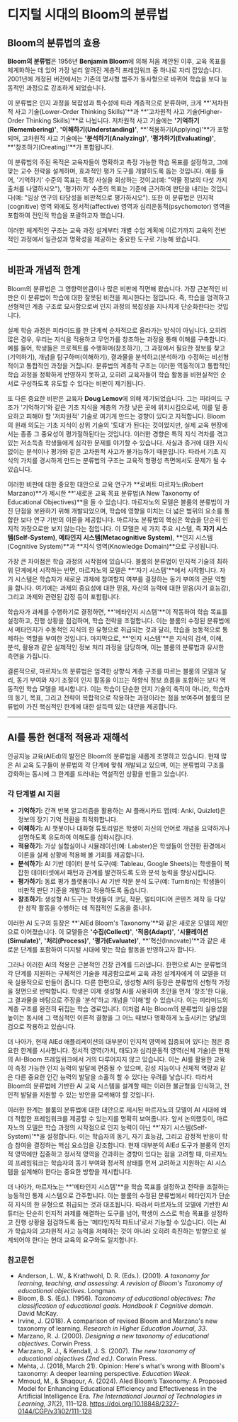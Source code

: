 # 디지털 시대의 Bloom의 분류법

## Bloom의 분류법의 효용

**Bloom의 분류법**은 1956년 **Benjamin Bloom**에 의해 처음 제안된 이후, 교육 목표를 체계화하는 데 있어 가장 널리 알려진 계층적 프레임워크 중 하나로 자리 잡았습니다. 2001년에 개정된 버전에서는 기존의 명사형 범주가 동사형으로 바뀌어 학습을 보다 능동적인 과정으로 강조하게 되었습니다.

이 분류법은 인지 과정을 복잡성과 특수성에 따라 계층적으로 분류하며, 크게 **'저차원적 사고 기술(Lower-Order Thinking Skills)'**과 **'고차원적 사고 기술(Higher-Order Thinking Skills)'**로 나뉩니다. 저차원적 사고 기술에는 **'기억하기(Remembering)'**, **'이해하기(Understanding)'**, **'적용하기(Applying)'**가 포함되며, 고차원적 사고 기술에는 **'분석하기(Analyzing)'**, **'평가하기(Evaluating)'**, **'창조하기(Creating)'**가 포함됩니다.

이 분류법의 주된 목적은 교육자들이 명확하고 측정 가능한 학습 목표를 설정하고, 그에 맞는 교수 전략을 설계하며, 효과적인 평가 도구를 개발하도록 돕는 것입니다. 예를 들어, '기억하기' 수준의 목표는 특정 사실을 회상하는 것이고(예: "약물 정보의 다섯 가지 출처를 나열하시오"), '평가하기' 수준의 목표는 기준에 근거하여 판단을 내리는 것입니다(예: "임상 연구의 타당성을 비판적으로 평가하시오"). 또한 이 분류법은 인지적(cognitive) 영역 외에도 정서적(affective) 영역과 심리운동적(psychomotor) 영역을 포함하여 전인적 학습을 포괄하고자 했습니다.

이러한 체계적인 구조는 교육 과정 설계부터 개별 수업 계획에 이르기까지 교육의 전반적인 과정에서 일관성과 명확성을 제공하는 중요한 도구로 기능해 왔습니다.

---

## 비판과 개념적 한계

Bloom의 분류법은 그 영향력만큼이나 많은 비판에 직면해 왔습니다. 가장 근본적인 비판은 이 분류법이 학습에 대한 잘못된 비전을 제시한다는 점입니다. 즉, 학습을 엄격하고 선형적인 계층 구조로 묘사함으로써 인지 과정의 복잡성을 지나치게 단순화한다는 것입니다.

실제 학습 과정은 피라미드를 한 단계씩 순차적으로 올라가는 방식이 아닙니다. 오히려 많은 경우, 우리는 지식을 적용하고 무언가를 창조하는 과정을 통해 이해를 구축합니다. 예를 들어, 학생들은 프로젝트를 수행하며(창조하기), 그 과정에서 필요한 정보를 찾고(기억하기), 개념을 탐구하며(이해하기), 결과물을 분석하고(분석하기) 수정하는 비선형적이고 통합적인 과정을 거칩니다. 분류법의 계층적 구조는 이러한 역동적이고 통합적인 학습 과정을 정확하게 반영하지 못하고, 오히려 교육자들이 학습 활동을 비현실적인 순서로 구성하도록 유도할 수 있다는 비판이 제기됩니다.

또 다른 중요한 비판은 교육자 **Doug Lemov**에 의해 제기되었습니다. 그는 피라미드 구조가 '기억하기'와 같은 기초 지식을 계층의 가장 낮은 곳에 위치시킴으로써, 이를 덜 중요하고 피해야 할 '저차원적' 기술로 여기게 만드는 경향이 있다고 지적합니다. Bloom의 원래 의도는 기초 지식이 상위 기술의 '토대'가 된다는 것이었지만, 실제 교육 현장에서는 종종 그 중요성이 평가절하된다는 것입니다. 이러한 경향은 특히 지식 격차를 겪고 있는 저소득층 학생들에게 심각한 문제를 야기할 수 있습니다. 사실과 증거에 대한 지식 없이는 분석이나 평가와 같은 고차원적 사고가 불가능하기 때문입니다. 따라서 기초 지식의 가치를 경시하게 만드는 분류법의 구조는 교육적 형평성 측면에서도 문제가 될 수 있습니다.

이러한 비판에 대한 중요한 대안으로 교육 연구가 **로버트 마르자노(Robert Marzano)**가 제시한 **'새로운 교육 목표 분류법(A New Taxonomy of Educational Objectives)**을 들 수 있습니다. 마르자노의 모델은 블룸의 분류법이 가진 단점을 보완하기 위해 개발되었으며, 학습에 영향을 미치는 더 넓은 범위의 요소를 통합한 보다 연구 기반의 이론을 제공합니다. 마르자노 분류법의 핵심은 학습을 단순히 인지적 과정으로만 보지 않는다는 점입니다. 이 모델은 세 가지 주요 시스템, 즉 **자기 시스템(Self-System)**, **메타인지 시스템(Metacognitive System)**, **인지 시스템(Cognitive System)**과 **지식 영역(Knowledge Domain)**으로 구성됩니다.

가장 큰 차이점은 학습 과정의 시작점에 있습니다. 블룸의 분류법이 인지적 기술의 최하위 단계에서 시작하는 반면, 마르자노의 모델은 **'자기 시스템'**에서 시작합니다. 자기 시스템은 학습자가 새로운 과제에 참여할지 여부를 결정하는 동기 부여의 관문 역할을 합니다. 여기에는 과제의 중요성에 대한 믿음, 자신의 능력에 대한 믿음(자기 효능감), 그리고 과제와 관련된 감정 등이 포함됩니다.

학습자가 과제를 수행하기로 결정하면, **'메타인지 시스템'**이 작동하여 학습 목표를 설정하고, 진행 상황을 점검하며, 학습 전략을 조절합니다. 이는 블룸의 수정된 분류법에서 메타인지가 수동적인 지식의 한 유형으로 취급되는 것과 달리, 학습을 능동적으로 통제하는 역할을 부여한 것입니다. 마지막으로, **'인지 시스템'**은 지식의 검색, 이해, 분석, 활용과 같은 실제적인 정보 처리 과정을 담당하며, 이는 블룸의 분류법과 유사한 측면을 가집니다.

결론적으로, 마르자노의 분류법은 엄격한 상향식 계층 구조를 따르는 블룸의 모델과 달리, 동기 부여와 자기 조절이 인지 활동을 이끄는 하향식 정보 흐름을 포함하는 보다 역동적인 학습 모델을 제시합니다. 이는 학습이 단순한 인지 기술의 축적이 아니라, 학습자의 동기, 목표, 그리고 전략이 복합적으로 작용하는 과정이라는 점을 보여주며 블룸의 분류법이 가진 핵심적인 한계에 대한 설득력 있는 대안을 제공합니다.

---

## AI를 통한 현대적 적용과 재해석

인공지능 교육(AIEd)의 발전은 Bloom의 분류법을 새롭게 조명하고 있습니다. 현재 많은 AI 교육 도구들이 분류법의 각 단계에 맞춰 개발되고 있으며, 이는 분류법의 구조를 강화하는 동시에 그 한계를 드러내는 역설적인 상황을 만들고 있습니다.

### 각 단계별 AI 지원

* **기억하기:** 간격 반복 알고리즘을 활용하는 AI 플래시카드 앱(예: Anki, Quizlet)은 정보의 장기 기억 전환을 최적화합니다.
* **이해하기:** AI 챗봇이나 대화형 튜토리얼은 학생이 자신의 언어로 개념을 요약하거나 설명하도록 유도하여 이해도를 심화시킵니다.
* **적용하기:** 가상 실험실이나 시뮬레이션(예: Labster)은 학생들이 안전한 환경에서 이론을 실제 상황에 적용해 볼 기회를 제공합니다.
* **분석하기:** AI 기반 데이터 분석 도구(예: Tableau, Google Sheets)는 학생들이 복잡한 데이터셋에서 패턴과 관계를 발견하도록 도와 분석 능력을 향상시킵니다.
* **평가하기:** 동료 평가 플랫폼이나 AI 기반 작문 분석 도구(예: Turnitin)는 학생들이 비판적 판단 기준을 개발하고 적용하도록 돕습니다.
* **창조하기:** 생성형 AI 도구는 학생들이 코딩, 작문, 멀티미디어 콘텐츠 제작 등 다양한 창작 활동을 수행하는 데 직접적인 도움을 줍니다.

이러한 AI 도구의 등장은 **'AIEd Bloom's Taxonomy'**와 같은 새로운 모델의 제안으로 이어졌습니다. 이 모델들은 **'수집(Collect)'**, **'적응(Adapt)'**, **'시뮬레이션(Simulate)'**, **'처리(Process)'**, **'평가(Evaluate)'**, **'혁신(Innovate)'**과 같은 새로운 단계를 포함하여 디지털 시대에 맞는 학습 활동을 반영하고자 합니다.

그러나 이러한 AI의 적용은 근본적인 긴장 관계를 드러냅니다. 한편으로 AI는 분류법의 각 단계를 지원하는 구체적인 기술을 제공함으로써 교육 과정 설계자에게 이 모델을 더욱 실용적으로 만들어 줍니다. 다른 한편으로, 생성형 AI의 등장은 분류법의 선형적 가정을 정면으로 반박합니다. 학생은 이제 생성형 AI를 사용하여 초안을 먼저 '창조'한 다음, 그 결과물을 바탕으로 주장을 '분석'하고 개념을 '이해'할 수 있습니다. 이는 피라미드의 계층 구조를 완전히 뒤집는 학습 경로입니다. 이처럼 AI는 Bloom의 분류법의 실용성을 높이는 동시에 그 핵심적인 이론적 결함을 그 어느 때보다 명확하게 노출시키는 양날의 검으로 작용하고 있습니다.

더 나아가, 현재 AIEd 애플리케이션의 대부분이 인지적 영역에 집중되어 있다는 점은 중요한 한계를 시사합니다. 정서적 영역(가치, 태도)과 심리운동적 영역(신체 기술)은 현재의 AI-Bloom 프레임워크에서 거의 다루어지지 않고 있습니다. 이는 AI를 활용한 교육이 측정 가능한 인지 능력의 발달에 편중될 수 있으며, 감성 지능이나 신체적 역량과 같은 다른 중요한 인간 능력의 발달을 소홀히 할 수 있다는 우려를 낳습니다. 따라서 Bloom의 분류법에 기반한 AI 교육 시스템을 설계할 때는 이러한 불균형을 인식하고, 전인적 발달을 지원할 수 있는 방안을 모색해야 할 것입니다.

이러한 한계는 블룸의 분류법에 대한 대안으로 제시된 마르자노의 모델이 AI 시대에 왜 더 적합한 프레임워크를 제공할 수 있는지를 명확히 보여줍니다. 앞서 논의했듯이, 마르자노의 모델은 학습 과정의 시작점으로 인지 능력이 아닌 **'자기 시스템(Self-System)'**을 설정합니다. 이는 학습자의 동기, 자기 효능감, 그리고 감정적 반응이 학습 참여을 결정하는 핵심 요소임을 강조합니다. 현재 대부분의 AIEd 도구가 블룸의 인지적 영역에만 집중하고 정서적 영역을 간과하는 경향이 있다는 점을 고려할 때, 마르자노의 프레임워크는 학습자의 동기 부여와 정서적 상태를 먼저 고려하고 지원하는 AI 시스템을 설계해야 한다는 중요한 방향을 제시합니다.

더 나아가, 마르자노는 **'메타인지 시스템'**을 학습 목표를 설정하고 전략을 조절하는 능동적인 통제 시스템으로 간주합니다. 이는 블룸의 수정된 분류법에서 메타인지가 단순히 지식의 한 유형으로 취급되는 것과 대조됩니다. 따라서 마르자노의 모델에 기반한 AI 튜터는 단순히 인지적 과제를 해결하는 도구를 넘어, 학생이 스스로 학습 목표를 설정하고 진행 상황을 점검하도록 돕는 '메타인지적 파트너'로서 기능할 수 있습니다. 이는 AI가 학습자의 고차원적 사고 능력을 저해하는 것이 아니라 오히려 촉진하는 방향으로 설계되어야 한다는 현대 교육의 요구와도 일치합니다.

### 참고문헌

* Anderson, L. W., & Krathwohl, D. R. (Eds.). (2001). *A taxonomy for learning, teaching, and assessing: A revision of Bloom's Taxonomy of educational objectives*. Longman.
* Bloom, B. S. (Ed.). (1956). *Taxonomy of educational objectives: The classification of educational goals. Handbook I: Cognitive domain*. David McKay.
* Irvine, J. (2018). A comparison of revised Bloom and Marzano's new taxonomy of learning. *Research in Higher Education Journal, 33*.
* Marzano, R. J. (2000). *Designing a new taxonomy of educational objectives*. Corwin Press.
* Marzano, R. J., & Kendall, J. S. (2007). *The new taxonomy of educational objectives (2nd ed.)*. Corwin Press.
* Mehta, J. (2018, March 21). Opinion: Here's what's wrong with Bloom's taxonomy: A deeper learning perspective. *Education Week*.
* Mmoud, M., & Shaqour, A. (2024). AIed Bloom’s Taxonomy: A Proposed Model for Enhancing Educational Efficiency and Effectiveness in the Artificial Intelligence Era. *The International Journal of Technologies in Learning, 31*(2), 111–128. https://doi.org/10.18848/2327-0144/CGP/v31i02/111-128
